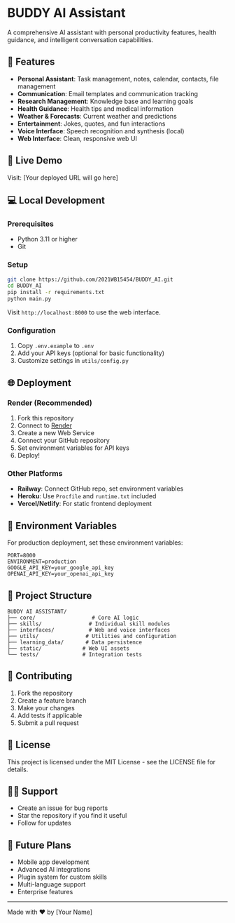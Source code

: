 # BUDDY AI Assistant

A comprehensive AI assistant with personal productivity features, health guidance, and intelligent conversation capabilities.

## 🌟 Features

- **Personal Assistant**: Task management, notes, calendar, contacts, file management
- **Communication**: Email templates and communication tracking  
- **Research Management**: Knowledge base and learning goals
- **Health Guidance**: Health tips and medical information
- **Weather & Forecasts**: Current weather and predictions
- **Entertainment**: Jokes, quotes, and fun interactions
- **Voice Interface**: Speech recognition and synthesis (local)
- **Web Interface**: Clean, responsive web UI

## 🚀 Live Demo

Visit: [Your deployed URL will go here]

## 💻 Local Development

### Prerequisites
- Python 3.11 or higher
- Git

### Setup
```bash
git clone https://github.com/2021WB15454/BUDDY_AI.git
cd BUDDY_AI
pip install -r requirements.txt
python main.py
```

Visit `http://localhost:8000` to use the web interface.

### Configuration
1. Copy `.env.example` to `.env`
2. Add your API keys (optional for basic functionality)
3. Customize settings in `utils/config.py`

## 🌐 Deployment

### Render (Recommended)
1. Fork this repository
2. Connect to [Render](https://render.com)
3. Create a new Web Service
4. Connect your GitHub repository
5. Set environment variables for API keys
6. Deploy!

### Other Platforms
- **Railway**: Connect GitHub repo, set environment variables
- **Heroku**: Use `Procfile` and `runtime.txt` included
- **Vercel/Netlify**: For static frontend deployment

## 🔧 Environment Variables

For production deployment, set these environment variables:

```
PORT=8000
ENVIRONMENT=production
GOOGLE_API_KEY=your_google_api_key
OPENAI_API_KEY=your_openai_api_key
```

## 📁 Project Structure

```
BUDDY AI ASSISTANT/
├── core/                  # Core AI logic
├── skills/               # Individual skill modules
├── interfaces/           # Web and voice interfaces
├── utils/               # Utilities and configuration
├── learning_data/       # Data persistence
├── static/             # Web UI assets
└── tests/              # Integration tests
```

## 🤝 Contributing

1. Fork the repository
2. Create a feature branch
3. Make your changes
4. Add tests if applicable
5. Submit a pull request

## 📄 License

This project is licensed under the MIT License - see the LICENSE file for details.

## 🙋‍♂️ Support

- Create an issue for bug reports
- Star the repository if you find it useful
- Follow for updates

## 🔮 Future Plans

- Mobile app development
- Advanced AI integrations
- Plugin system for custom skills
- Multi-language support
- Enterprise features

---

Made with ❤️ by [Your Name]
